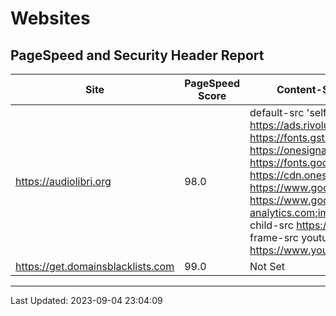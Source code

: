 # Websites
## PageSpeed and Security Header Report
| Site | PageSpeed Score | Content-Security-Policy |
|------|-----------------|--------------------------|
| https://audiolibri.org | 98.0 | default-src 'self' 'unsafe-inline' https://ads.rivoluzioneinformatica.org https://fonts.gstatic.com https://onesignal.com https://fonts.googleapis.com https://cdn.onesignal.com https://www.googletagmanager.com https://www.google-analytics.com;img-src https://*; child-src https://audiolibri.org; frame-src youtube.com https://www.youtube.com; |
| https://get.domainsblacklists.com | 99.0 | Not Set |

---
Last Updated: 2023-09-04 23:04:09